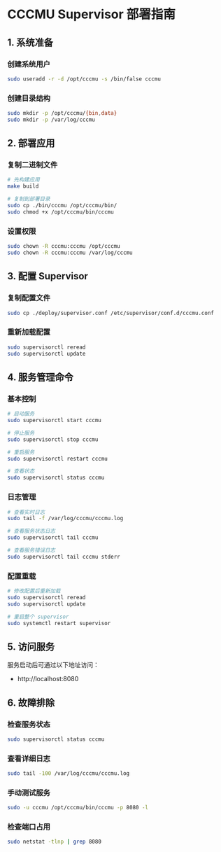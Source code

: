 # CCCMU Supervisor 部署指南

## 1. 系统准备

### 创建系统用户
```bash
sudo useradd -r -d /opt/cccmu -s /bin/false cccmu
```

### 创建目录结构
```bash
sudo mkdir -p /opt/cccmu/{bin,data}
sudo mkdir -p /var/log/cccmu
```

## 2. 部署应用

### 复制二进制文件
```bash
# 先构建应用
make build

# 复制到部署目录
sudo cp ./bin/cccmu /opt/cccmu/bin/
sudo chmod +x /opt/cccmu/bin/cccmu
```

### 设置权限
```bash
sudo chown -R cccmu:cccmu /opt/cccmu
sudo chown -R cccmu:cccmu /var/log/cccmu
```

## 3. 配置 Supervisor

### 复制配置文件
```bash
sudo cp ./deploy/supervisor.conf /etc/supervisor/conf.d/cccmu.conf
```

### 重新加载配置
```bash
sudo supervisorctl reread
sudo supervisorctl update
```

## 4. 服务管理命令

### 基本控制
```bash
# 启动服务
sudo supervisorctl start cccmu

# 停止服务
sudo supervisorctl stop cccmu

# 重启服务
sudo supervisorctl restart cccmu

# 查看状态
sudo supervisorctl status cccmu
```

### 日志管理
```bash
# 查看实时日志
sudo tail -f /var/log/cccmu/cccmu.log

# 查看服务状态日志
sudo supervisorctl tail cccmu

# 查看服务错误日志
sudo supervisorctl tail cccmu stderr
```

### 配置重载
```bash
# 修改配置后重新加载
sudo supervisorctl reread
sudo supervisorctl update

# 重启整个 supervisor
sudo systemctl restart supervisor
```

## 5. 访问服务

服务启动后可通过以下地址访问：
- http://localhost:8080

## 6. 故障排除

### 检查服务状态
```bash
sudo supervisorctl status cccmu
```

### 查看详细日志
```bash
sudo tail -100 /var/log/cccmu/cccmu.log
```

### 手动测试服务
```bash
sudo -u cccmu /opt/cccmu/bin/cccmu -p 8080 -l
```

### 检查端口占用
```bash
sudo netstat -tlnp | grep 8080
```